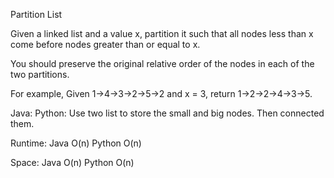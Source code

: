 Partition List 

Given a linked list and a value x, partition it such that all nodes less than x come before nodes greater than or equal to x.

You should preserve the original relative order of the nodes in each of the two partitions.

For example,
Given 1->4->3->2->5->2 and x = 3,
return 1->2->2->4->3->5.

Java:
Python:
Use two list to store the small and big nodes. Then connected them.

Runtime:
Java O(n) Python O(n)

Space:
Java O(n) Python O(n)
